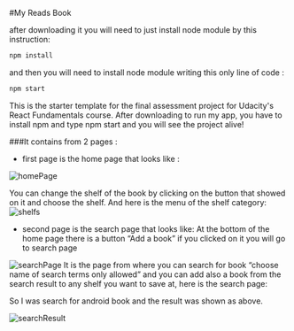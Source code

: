#My Reads Book

after downloading it you will need to just install node module by this instruction:

```js
npm install
```

and then you will need to install node module writing this only line of code :

```js
npm start
```

This is the starter template for the final assessment project for Udacity's React Fundamentals course.
After downloading to run my app, you have to install npm and type npm start and you will see the project alive!

###It contains from 2 pages :

- first page is the home page that looks like :

![homePage](https://drive.google.com/uc?export=view&id=1TzW8Ff9Yn7Jyw5L6ZHEb_mAeyyVe-RTl)

You can change the shelf of the book by clicking on the button that showed on it and choose the shelf.
And here is the menu of the shelf category:
![shelfs](https://drive.google.com/uc?export=view&id=1Bh3Ju0tuh6ND-ZG9j6W6uCr68UN12ejb)

- second page is the search page that looks like:
  At the bottom of the home page there is a button “Add a book” if you clicked on it you will go to search page

![searchPage](https://drive.google.com/uc?export=view&id=1Vn_92wC4KmH-kLKou4nHkdbciMdu31ey)
It is the page from where you can search for book “choose name of search terms only allowed” and you can add also a book from the search result to any shelf you want to save at, here is the search page:

So I was search for android book and the result was shown as above.

![searchResult](https://drive.google.com/uc?export=view&id=12hT6Xq7ZDTkTMnlDwSiQTHc22yU-Hw_P)
